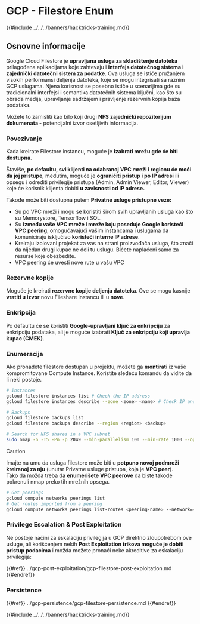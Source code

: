 # GCP - Filestore Enum

{{#include ../../../banners/hacktricks-training.md}}

## Osnovne informacije

Google Cloud Filestore je **upravljana usluga za skladištenje datoteka** prilagođena aplikacijama koje zahtevaju i **interfejs datotečnog sistema i zajednički datotečni sistem za podatke**. Ova usluga se ističe pružanjem visokih performansi deljenja datoteka, koje se mogu integrisati sa raznim GCP uslugama. Njena korisnost se posebno ističe u scenarijima gde su tradicionalni interfejsi i semantika datotečnih sistema ključni, kao što su obrada medija, upravljanje sadržajem i pravljenje rezervnih kopija baza podataka.

Možete to zamisliti kao bilo koji drugi **NFS** **zajednički repozitorijum dokumenata -** potencijalni izvor osetljivih informacija.

### Povezivanje

Kada kreirate Filestore instancu, moguće je **izabrati mrežu gde će biti dostupna**.

Štaviše, **po defaultu, svi klijenti na odabranoj VPC mreži i regionu će moći da joj pristupe**, međutim, moguće je **ograničiti pristup i po IP adresi** ili opsegu i odrediti privilegije pristupa (Admin, Admin Viewer, Editor, Viewer) koje će korisnik klijenta dobiti **u zavisnosti od IP adrese.**

Takođe može biti dostupna putem **Privatne usluge pristupne veze:**

- Su po VPC mreži i mogu se koristiti širom svih upravljanih usluga kao što su Memorystore, Tensorflow i SQL.
- Su **između vaše VPC mreže i mreže koju poseduje Google koristeći VPC peering**, omogućavajući vašim instancama i uslugama da komuniciraju isključivo **koristeći interne IP adrese**.
- Kreiraju izolovani projekat za vas na strani proizvođača usluga, što znači da nijedan drugi kupac ne deli tu uslugu. Bićete naplaćeni samo za resurse koje obezbedite.
- VPC peering će uvesti nove rute u vašu VPC

### Rezervne kopije

Moguće je kreirati **rezervne kopije deljenja datoteka**. Ove se mogu kasnije **vratiti u izvor** novu Fileshare instancu ili u **nove**.

### Enkripcija

Po defaultu će se koristiti **Google-upravljani ključ za enkripciju** za enkripciju podataka, ali je moguće izabrati **Ključ za enkripciju koji upravlja kupac (CMEK)**.

### Enumeracija

Ako pronađete filestore dostupan u projektu, možete ga **montirati** iz vaše kompromitovane Compute Instance. Koristite sledeću komandu da vidite da li neki postoje.
```bash
# Instances
gcloud filestore instances list # Check the IP address
gcloud filestore instances describe --zone <zone> <name> # Check IP and access restrictions

# Backups
gcloud filestore backups list
gcloud filestore backups describe --region <region> <backup>

# Search for NFS shares in a VPC subnet
sudo nmap -n -T5 -Pn -p 2049 --min-parallelism 100 --min-rate 1000 --open 10.99.160.2/20
```
> [!CAUTION]
> Imajte na umu da usluga filestore može biti u **potpuno novoj podmreži kreiranoj za nju** (unutar Privatne usluge pristupa, koja je **VPC peer**).\
> Tako da možda treba da **enumerišete VPC peerove** da biste takođe pokrenuli nmap preko tih mrežnih opsega.
>
> ```bash
> # Get peerings
> gcloud compute networks peerings list
> # Get routes imported from a peering
> gcloud compute networks peerings list-routes <peering-name> --network=<network-name> --region=<region> --direction=INCOMING
> ```

### Privilege Escalation & Post Exploitation

Ne postoje načini za eskalaciju privilegija u GCP direktno zloupotrebom ove usluge, ali korišćenjem nekih **Post Exploitation trikova moguće je dobiti pristup podacima** i možda možete pronaći neke akreditive za eskalaciju privilegija:

{{#ref}}
../gcp-post-exploitation/gcp-filestore-post-exploitation.md
{{#endref}}

### Persistence

{{#ref}}
../gcp-persistence/gcp-filestore-persistence.md
{{#endref}}

{{#include ../../../banners/hacktricks-training.md}}

